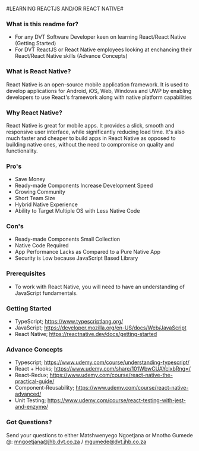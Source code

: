 #LEARNING REACTJS AND/OR REACT NATIVE#

### What is this readme for? ###
* For any DVT Software Developer keen on learning React/React Native (Getting Started)
* For DVT ReactJS or React Native employees looking at enchancing their React/React Native skills (Advance Concepts)


### What is React Native? ###
React Native is an open-source mobile application framework. It is used to develop applications for Android, iOS, Web, Windows and UWP by enabling developers to use React's framework along with native platform capabilities


### Why React Native? ###
React Native is great for mobile apps. It provides a slick, smooth and responsive user interface, while significantly reducing load time. It's also much faster and cheaper to build apps in React Native as opposed to building native ones, without the need to compromise on quality and functionality.


### Pro's ###
* Save Money
* Ready-made Components Increase Development Speed
* Growing Community
* Short Team Size
* Hybrid Native Experience
* Ability to Target Multiple OS with Less Native Code


### Con's ###
* Ready-made Components Small Collection
* Native Code Required
* App Performance Lacks as Compared to a Pure Native App
* Security is Low because JavaScript Based Library


### Prerequisites ###
* To work with React Native, you will need to have an understanding of JavaScript fundamentals.


### Getting Started ###
* TypeScript; https://www.typescriptlang.org/ 
* JavaScript; https://developer.mozilla.org/en-US/docs/Web/JavaScript
* React Native; https://reactnative.dev/docs/getting-started


### Advance Concepts ###
* Typescript; https://www.udemy.com/course/understanding-typescript/
* React + Hooks; https://www.udemy.com/share/101WbwCUAYclxbRng=/
* React-Redux; https://www.udemy.com/course/react-native-the-practical-guide/
* Component-Reusability; https://www.udemy.com/course/react-native-advanced/
* Unit Testing; https://www.udemy.com/course/react-testing-with-jest-and-enzyme/


### Got Questions? ###
Send your questions to either Matshwenyego Ngoetjana or Mnotho Gumede @: mngoetjana@jhb.dvt.co.za / mgumede@dvt.jhb.co.za 
